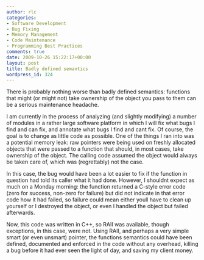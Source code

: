 ```yaml
---
author: rlc
categories:
- Software Development
- Bug Fixing
- Memory Management
- Code Maintenance
- Programming Best Practices
comments: true
date: 2009-10-26 15:22:17+00:00
layout: post
title: Badly defined semantics
wordpress_id: 324
---
```


There is probably nothing worse than badly defined semantics: functions that might (or might not) take ownership of the object you pass to them can be a serious maintenance headache.

<!--more-->

I am currently in the process of analyzing (and slightly modifying) a number of modules in a rather large software platform in which I will fix what bugs I find and can fix, and annotate what bugs I find and cant fix. Of course, the goal is to change as little code as possible. One of the things I ran into was a potential memory leak: raw pointers were being used on freshly allocated objects that were passed to a function that should, in most cases, take ownership of the object. The calling code assumed the object would always be taken care of, which was (regrettably) not the case.

In this case, the bug would have been a lot easier to fix if the function in question had told its caller what it had done. However, I shouldnt expect as much on a Monday morning: the function returned a C-style error code (zero for success, non-zero for failure) but did not indicate in that error code how it had failed, so failure could mean either youll have to clean up yourself or I destroyed the object, or even I handled the object but failed afterwards.

Now, this code was written in C++, so RAII was available, though exceptions, in this case, were not. Using RAII, and perhaps a very simple smart (or even unsmart) pointer, the functions semantics could have been defined, documented and enforced in the code without any overhead, killing a bug before it had ever seen the light of day, and saving my client money.